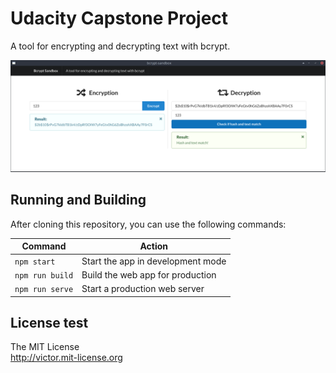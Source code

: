 # Udacity Capstone Project

A tool for encrypting and decrypting text with bcrypt.

![Screenshot](screenshot.png)

## Running and Building 

After cloning this repository, you can use the following commands:

| Command         | Action                            |
| --------------- | --------------------------------- |
| `npm start`     | Start the app in development mode |
| `npm run build` | Build the web app for production  |
| `npm run serve` | Start a production web server     |

## License test

The MIT License  
<http://victor.mit-license.org>
